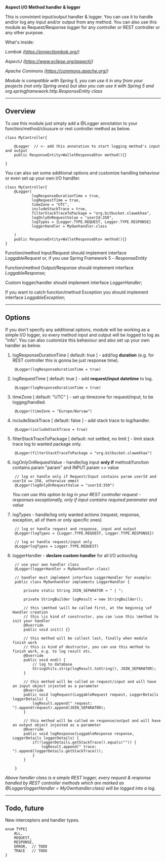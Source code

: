 **Aspect I/O Method handler & logger**

This is convinient input/output handler & logger. You can use it to handle and/or log any input and/or output from any method. You can also use this module as Request/Response logger for any controller or REST controller or any other purpose.

What's inside:

*Lombok (https://projectlombok.org/)*

*AspectJ (https://www.eclipse.org/aspectj/)*

*Apache Commons (https://commons.apache.org/)*

*Module is compatible with Spring 5, you can use it in any from your peojects (not only Spring ones) but also you can use it with Spring 5 and org.springframework.http.ResponseEntity class*

---

## Overview

To use this module just simply add a @Logger annotation to your function/method/clousure or rest controller method as below.

    class MyController{
    
        @Logger  // <- add this annotation to start logging method's input and output
        public ResponseEntity<WalletResponseDto> method(){}
        
    }

You can also set some additional options and customize handling behaviour or even set up your own I/O handller.
    
    class MyController{    
        @Logger(
                logResponseDurationTime = true,
                logRequestTime = true,
                timeZone = "UTC",
                includeStackTrace = true,
                filterStackTraceToPackage = "org.bitbucket.slawekhaa",
                logOnlyOnRequestValue = "userId:350",
                logTypes = {Logger.TYPE.REQUEST, Logger.TYPE.RESPONSE}
                loggerHandler = MyOwnhandler.class
        
        )
        public ResponseEntity<WalletResponseDto> method(){}
    }

Function/method Input/Request should implement interface *LoggableRequest* or, if you use Spring Framework 5 - *ResponseEntity*
 
Function/method Output/Response should implement interface *LoggableResponse*;

Custom logger/handler should implement interface *LoggerHandler*;

If you want to catch function/method Exception you should implement interface *LoggableException*;

---

## Options

If you don't specify any additional options, module will be working as a simple I/O logger, so every method input and output will be logged to log as "info". You can also customize this behaviour and also set up your own handler as below.

1. logResponseDurationTime [ default: true ] - add/log **duration** (e.g. for REST controller this is gonna be just response time).
	    
	    @Logger(logResponseDurationTime = true)
		
2. logRequestTime [ default: true ] - add **request/input datetime** to log.
	
	    @Logger(logResponseDurationTime = true)

	
3. timeZone [ default: "UTC" ] - set up timezone for request/input, to be loggeg/handled.
	
	    @Logger(timeZone = "Europe/Warsaw")

4. includeStackTrace [ default: false ] - add stack trace to log/handler.
	
	    @Logger(includeStackTrace = true)

5. filterStackTraceToPackage [ default: not settled, no limit ] - limit stack trace log to wanted package only.
	
	    @Logger(filterStackTraceToPackage = "org.bitbucket.slawekhaa")

6. logOnlyOnRequestValue - handle/log input **only if** method/function contains param "param" and INPUT.param == value
        
        // log or handle only if Request/Input contains param userId and userId == 250, otherwise ommit
        @Logger(logOnlyOnRequestValue = "userId:350")

    *You can use this option to log in your REST controller request - responses exceptionally, only if input contains required parameter and value*

7. logTypes - handle/log only wanted actions (request, response, exception, all of them or only specific ones)
	
        // log or handle request and response, input and output
        @Logger(logTypes = {Logger.TYPE.REQUEST, Logger.TYPE.RESPONSE}) 
        
        // log or handle request/input only
        @LoggerlogTypes = Logger.TYPE.REQUEST)

8. loggerHandler - **declare custom handler** for all I/O action/log

        // use your own handler class
        @Logger(loggerHandler = MyOwnhandler.class) 
        
        // handler must implement interface LoggerHandler for example:
        public class MyOwnhandler implements LoggerHandler {
    
            private static String JOIN_SEPARATOR = " | ";
    
            private StringBuilder logResult = new StringBuilder();
    
            // this \method \will be called first, at the beginnig \of Handler creation
            // this \is kind of constructor, you can \use this \method to init your handler
            @Override
            public void init() {}
    
            // this method will be callest last, finally when module finish work
            // this is kind of destructor, you can use this method to finish work, e.g. to log result etc.
            @Override
            public void end() {
                // log to database
                StringUtils.strip(logResult.toString(), JOIN_SEPARATOR);
            }
    
            // this method will be called on request/input and will have an input object injested as a parameter
            @Override
            public void logRequest(LoggableRequest request, LoggerDetails loggerDetails) {
                logResult.append(" request: ").append(request).append(JOIN_SEPARATOR);
            }
    
            // this method will be called on response/output and will have an output object injested as a parameter
            @Override
            public void logResponse(LoggableResponse response, LoggerDetails loggerDetails) {
                if(!loggerDetails.getStackTrace().equals("")) {
                    logResult.append(" trace: ").append(loggerDetails.getStackTrace());
                }
            }
    
        }


*Above handler class is a simple REST logger, every request & response handled by REST controller methods which are marked as @Logger(loggerHandler = MyOwnhandler.class) will be logged into a log.*


---

## Todo, future

New interceptors and handler types.

    enum TYPE{
        ALL,
        REQUEST,
        RESPONSE,
        ERROR,  // TODO
        TRACE   // TODO
    }
